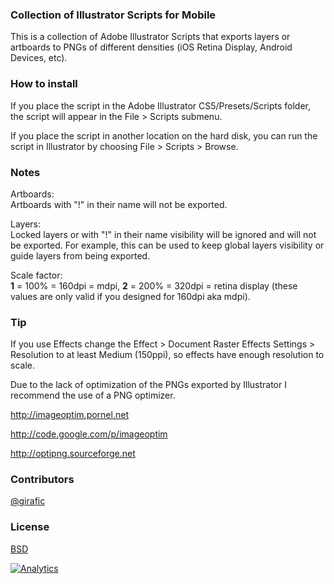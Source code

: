 ### Collection of Illustrator Scripts for Mobile

This is a collection of Adobe Illustrator Scripts that exports layers or artboards to PNGs of different densities (iOS Retina Display, Android Devices, etc).

### How to install

If you place the script in the Adobe Illustrator CS5/Presets/Scripts folder, the script will appear in the File > Scripts submenu.

If you place the script in another location on the hard disk, you can run the script in Illustrator by choosing File > Scripts > Browse.

### Notes

Artboards:  
Artboards with "!" in their name will not be exported.

Layers:  
Locked layers or with "!" in their name visibility will be ignored and will not be exported.
For example, this can be used to keep global layers visibility or guide layers from being exported.

Scale factor:  
**1** = 100% = 160dpi = mdpi, **2** = 200% = 320dpi = retina display (these values are only valid if you designed for 160dpi aka mdpi).

### Tip

If you use Effects change the Effect > Document Raster Effects Settings > Resolution to at least Medium (150ppi), so effects have enough resolution to scale.

Due to the lack of optimization of the PNGs exported by Illustrator I recommend the use of a PNG optimizer.

<http://imageoptim.pornel.net>

<http://code.google.com/p/imageoptim>

<http://optipng.sourceforge.net>

### Contributors

[@girafic](https://github.com/girafic)

### License

[BSD](https://github.com/herkulano/illustrator-scripts-for-mobile/blob/master/LICENSE)


[![Analytics](https://ga-beacon.appspot.com/UA-67903380-1/illustrator-scripts-for-mobile/)](https://github.com/igrigorik/ga-beacon)
